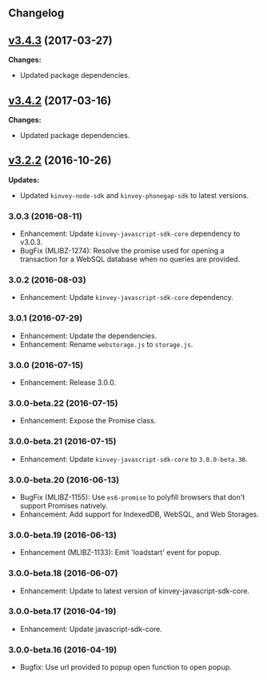 ## Changelog
## [v3.4.3](https://github.com/Kinvey/backbone-sdk/tree/v3.4.3) (2017-03-27)

**Changes:**
- Updated package dependencies.

## [v3.4.2](https://github.com/Kinvey/backbone-sdk/tree/v3.4.2) (2017-03-16)

**Changes:**
- Updated package dependencies.

## [v3.2.2](https://github.com/Kinvey/backbone-sdk/tree/v3.2.2) (2016-10-26)

**Updates:**

- Updated `kinvey-node-sdk` and `kinvey-phonegap-sdk` to latest versions.

### 3.0.3 (2016-08-11)
* Enhancement: Update `kinvey-javascript-sdk-core` dependency to v3.0.3.
* BugFix (MLIBZ-1274): Resolve the promise used for opening a transaction for a WebSQL database when no queries are provided.

### 3.0.2 (2016-08-03)
* Enhancement: Update `kinvey-javascript-sdk-core` dependency.

### 3.0.1 (2016-07-29)
* Enhancement: Update the dependencies.
* Enhancement: Rename `webstorage.js` to `storage.js`.

### 3.0.0 (2016-07-15)
* Enhancement: Release 3.0.0.

### 3.0.0-beta.22 (2016-07-15)
* Enhancement: Expose the Promise class.

### 3.0.0-beta.21 (2016-07-15)
* Enhancement: Update `kinvey-javascript-sdk-core` to `3.0.0-beta.30`.

### 3.0.0-beta.20 (2016-06-13)
* BugFix (MLIBZ-1155): Use `es6-promise` to polyfill browsers that don't support Promises natively.
* Enhancement: Add support for IndexedDB, WebSQL, and Web Storages.

### 3.0.0-beta.19 (2016-06-13)
* Enhancement (MLIBZ-1133): Emit 'loadstart' event for popup.

### 3.0.0-beta.18 (2016-06-07)
* Enhancement: Update to latest version of kinvey-javascript-sdk-core.

### 3.0.0-beta.17 (2016-04-19)
* Enhancement: Update javascript-sdk-core.

### 3.0.0-beta.16 (2016-04-19)
* Bugfix: Use url provided to popup open function to open popup.

